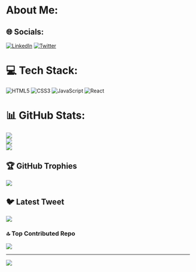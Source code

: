 # About Me:


## 🌐 Socials:
[![LinkedIn](https://img.shields.io/badge/LinkedIn-%230077B5.svg?logo=linkedin&logoColor=white)](https://linkedin.com/in/itzemanuelj) [![Twitter](https://img.shields.io/badge/Twitter-%231DA1F2.svg?logo=Twitter&logoColor=white)](https://twitter.com/Itzemanuelj) 

# 💻 Tech Stack:
![HTML5](https://img.shields.io/badge/html5-%23E34F26.svg?style=for-the-badge&logo=html5&logoColor=white) ![CSS3](https://img.shields.io/badge/css3-%231572B6.svg?style=for-the-badge&logo=css3&logoColor=white) ![JavaScript](https://img.shields.io/badge/javascript-%23323330.svg?style=for-the-badge&logo=javascript&logoColor=%23F7DF1E) ![React](https://img.shields.io/badge/react-%2320232a.svg?style=for-the-badge&logo=react&logoColor=%2361DAFB)
# 📊 GitHub Stats:
![](https://github-readme-stats.vercel.app/api?username=Itzemanuelj&theme=dark&hide_border=true&include_all_commits=true&count_private=true)<br/>
![](https://github-readme-streak-stats.herokuapp.com/?user=Itzemanuelj&theme=dark&hide_border=true)<br/>
![](https://github-readme-stats.vercel.app/api/top-langs/?username=Itzemanuelj&theme=dark&hide_border=true&include_all_commits=true&count_private=true&layout=compact)

## 🏆 GitHub Trophies
![](https://github-profile-trophy.vercel.app/?username=Itzemanuelj&theme=monokai&no-frame=true&no-bg=true&margin-w=4)

## 🐦 Latest Tweet
[![](https://gtce.itsvg.in/api?username=Itzemanuelj)](https://github.com/VishwaGauravIn/github-twitter-card-embed)

### 🔝 Top Contributed Repo
![](https://github-contributor-stats.vercel.app/api?username=Itzemanuelj&limit=5&theme=dark&combine_all_yearly_contributions=true)

---
[![](https://visitcount.itsvg.in/api?id=Itzemanuelj&icon=0&color=12)](https://visitcount.itsvg.in)

<!-- Proudly created with GPRM ( https://gprm.itsvg.in ) -->

